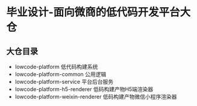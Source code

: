 # 毕业设计-面向微商的低代码开发平台大仓

## 大仓目录
- lowcode-platform 低代码构建系统
- lowcode-platform-common 公用逻辑
- lowcode-platform-service 平台后台服务
- lowcode-platform-h5-renderer 低码构建产物H5端渲染器
- lowcode-platform-weixin-renderer 低码构建产物微信小程序渲染器